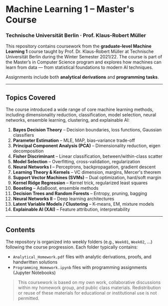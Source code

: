 # Machine Learning 1 – Master's Course
### Technische Universität Berlin · Prof. Klaus-Robert Müller


This repository contains coursework from the **graduate-level Machine Learning 1** course taught by Prof. Dr. Klaus-Robert Müller at Technische Universität Berlin during the Winter Semester 2021/22. The course is part of the Master’s in Computer Science program and explores how machines can learn from data — from statistical foundations to modern AI techniques.

Assignments include both **analytical derivations** and **programming tasks**.

---

## Topics Covered
The course introduced a wide range of core machine learning methods, including dimensionality reduction, classification, model selection, neural networks, ensemble learning, clustering, and explainable AI:


1. **Bayes Decision Theory** – Decision boundaries, loss functions, Gaussian classifiers
2. **Parameter Estimation** – MLE, MAP, bias–variance trade-off
3. **Principal Component Analysis (PCA)** – Dimensionality reduction, eigen decomposition
4. **Fisher Discriminant** – Linear classification, between/within-class scatter
5. **Model Selection** – Overfitting, cross-validation, regularization
6. **Neural Networks I** – Perceptrons, backpropagation, gradient descent
7. **Learning Theory & Kernels** – VC dimension, margins, Mercer's theorem
8. **Support Vector Machines (SVMs)** – Dual optimization, hard/soft margin
9. **Kernel Ridge Regression** – Kernel trick, regularized least squares
10. **Boosting** – AdaBoost, ensemble methods
11. **Decision Trees and Random Forests** – Entropy, pruning, bagging
12. **Neural Networks II** – Deep learning architectures
13. **Latent Variable Models / Clustering** – K-means, EM, mixture models
14. **Explainable AI (XAI)** – Feature attribution, interpretability

---

## Contents

The repository is organized into weekly folders (e.g., `Week01`, `Week02`, ...) following the course progression. Each folder typically contains:

- `Analytical_Homework.pdf` files with analytic derivations, proofs, and handwritten solutions
- `Programming_Homework.ipynb` files with programming assignments (Jupyter Notebooks)


> This coursework is based on my own work, collaborative discussions within my homework group, and public class materials. Redistribution or reuse of these materials for educational or institutional use is not permitted.